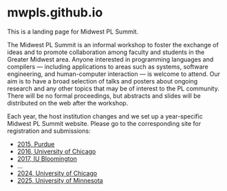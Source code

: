 # mwpls.github.io

This is a landing page for Midwest PL Summit.

The Midwest PL Summit is an informal workshop to foster the exchange
of ideas and to promote collaboration among faculty and students in
the Greater Midwest area. Anyone interested in programming languages
and compilers — including applications to areas such as systems,
software engineering, and human-computer interaction — is welcome to
attend. Our aim is to have a broad selection of talks and posters
about ongoing research and any other topics that may be of interest to
the PL community. There will be no formal proceedings, but abstracts
and slides will be distributed on the web after the workshop.

Each year, the host institution changes and we set up a year-specific
Midwest PL Summit website.  Please go to the corresponding site for
registration and submissions:

 * [2015, Purdue](http://purdue-pl.github.io/PLSummit/)
 * [2016, University of Chicago](http://pl.cs.uchicago.edu/PLSummit/2016/)
 * [2017, IU Bloomington](http://wonks.github.io/mwpls/fall2017/2017/10/16/mwpls.html)
 * ...
 * [2024, University of Chicago](http://pl.cs.uchicago.edu/PLSummit/2024/)
 * [2025, University of Minnesota](2026/README.md)
